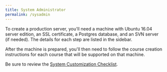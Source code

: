 ```yaml
---
title: System Administrator
permalink: /sysadmin
---
```


To create a production server, you'll need a machine with Ubuntu 16.04
server edition, an SSL certificate, a Postgres database, and an SVN
server (if needed). The details for each step are listed in the sidebar.

After the machine is prepared, you'll then need to follow the course
creation instructions for each course that will be supported on that
machine.

Be sure to review the 
[System Customization Checklist](/sysadmin/system_customization).
